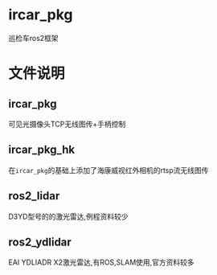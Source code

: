 # ircar_pkg
巡检车ros2框架
# 文件说明
## ircar_pkg
可见光摄像头TCP无线图传+手柄控制
## ircar_pkg_hk
在`ircar_pkg`的基础上添加了海康威视红外相机的rtsp流无线图传
## ros2_lidar
D3YD型号的的激光雷达,例程资料较少
## ros2_ydlidar
EAI YDLIADR X2激光雷达,有ROS,SLAM使用,官方资料较多
